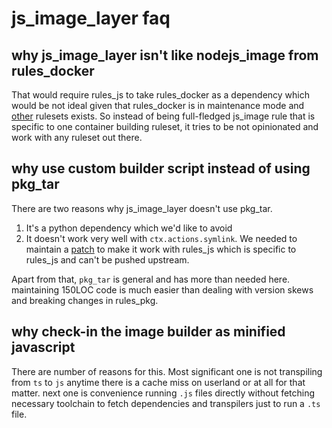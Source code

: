 # js_image_layer faq

## why js_image_layer isn't like nodejs_image from rules_docker

That would require rules_js to take rules_docker as a dependency which would be not ideal given that rules_docker is in maintenance mode and [other](https://github.com/bazel-contrib/rules_oci) rulesets exists.
So instead of being full-fledged js_image rule that is specific to one container building ruleset, it tries to be not opinionated and work with any ruleset out there.

## why use custom builder script instead of using pkg_tar

There are two reasons why js_image_layer doesn't use pkg_tar.

1. It's a python dependency which we'd like to avoid
2. It doesn't work very well with `ctx.actions.symlink`. We needed to maintain a [patch](https://github.com/bazelbuild/rules_pkg/issues/115) to make it work with rules_js which is specific to rules_js and can't be pushed upstream.

Apart from that, `pkg_tar` is general and has more than needed here. maintaining 150LOC code is much easier than dealing with version skews and breaking changes in rules_pkg.

## why check-in the image builder as minified javascript

There are number of reasons for this. Most significant one is not transpiling from `ts` to `js` anytime there is a cache miss on userland or at all for that matter. next one is convenience running `.js` files directly without fetching necessary toolchain to fetch dependencies and transpilers just to run a `.ts` file.

